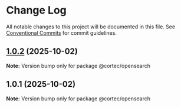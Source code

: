 # Change Log

All notable changes to this project will be documented in this file.
See [Conventional Commits](https://conventionalcommits.org) for commit guidelines.

## [1.0.2](https://github.com/saswatds/cortec/compare/@cortec/opensearch@1.0.1...@cortec/opensearch@1.0.2) (2025-10-02)

**Note:** Version bump only for package @cortec/opensearch

## 1.0.1 (2025-10-02)

**Note:** Version bump only for package @cortec/opensearch
